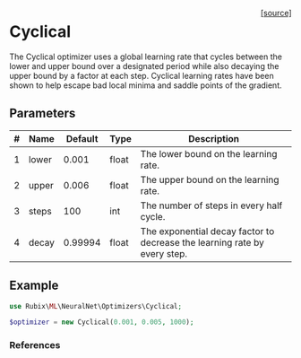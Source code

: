 <span style="float:right;"><a href="https://github.com/RubixML/ML/blob/master/src/NeuralNet/Optimizers/Cyclical.php">[source]</a></span>

# Cyclical
The Cyclical optimizer uses a global learning rate that cycles between the lower and upper bound over a designated period while also decaying the upper bound by a factor at each step. Cyclical learning rates have been shown to help escape bad local minima and saddle points of the gradient.

## Parameters
| # | Name | Default | Type | Description |
|---|---|---|---|---|
| 1 | lower | 0.001 | float | The lower bound on the learning rate. |
| 2 | upper | 0.006 | float | The upper bound on the learning rate. |
| 3 | steps | 100 | int | The number of steps in every half cycle. |
| 4 | decay | 0.99994 | float | The exponential decay factor to decrease the learning rate by every step. |

## Example
```php
use Rubix\ML\NeuralNet\Optimizers\Cyclical;

$optimizer = new Cyclical(0.001, 0.005, 1000);
```

### References
[^1]: L. N. Smith. (2017). Cyclical Learning Rates for Training Neural Networks.